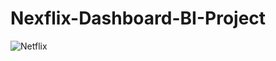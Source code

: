 # Nexflix-Dashboard-BI-Project

![Netflix](https://github.com/user-attachments/assets/54655b9a-cffa-4652-bfa5-62ae8fe5fc04)


